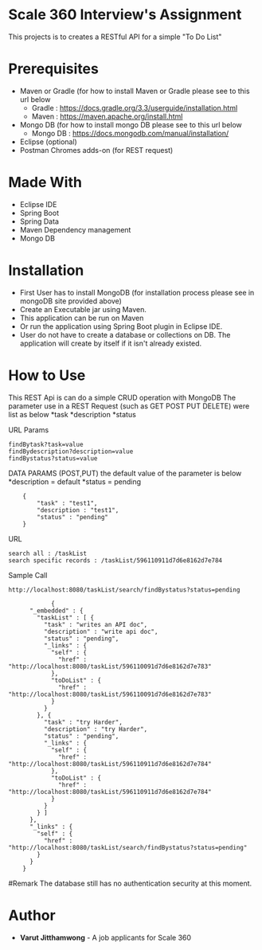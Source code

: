 # Scale 360 Interview's Assignment
This projects is to creates a  RESTful API for a simple "To Do List"

# Prerequisites
* Maven or Gradle (for how to install Maven or Gradle please see to this url below
	* Gradle : https://docs.gradle.org/3.3/userguide/installation.html
	* Maven : https://maven.apache.org/install.html
* Mongo DB (for how to install mongo DB please see to this url below 
	* Mongo DB : https://docs.mongodb.com/manual/installation/
* Eclipse (optional)
* Postman Chromes adds-on (for REST request)

# Made With
* Eclipse IDE
* Spring Boot
* Spring Data
* Maven Dependency management
* Mongo DB

# Installation
* First User has to install MongoDB (for installation process please see in mongoDB site provided above)
* Create an Executable jar using Maven.
* This application can be run on Maven
* Or run the application using Spring Boot plugin in Eclipse IDE.
* User do not have to create a database or collections on DB. The application will create by itself if it isn't already existed.

# How to Use
This REST Api is can do a simple CRUD operation with MongoDB
The parameter use in a REST Request (such as GET POST PUT DELETE) were list as below
*task
*description
*status

URL Params
```
findBytask?task=value
findBydescription?description=value
findBystatus?status=value
```

DATA PARAMS (POST,PUT)
the default value of the parameter is below
*description = default
*status = pending
```
	{
		"task" : "test1",
		"description : "test1",
		"status" : "pending"
	}
```

URL
```
search all : /taskList
search specific records : /taskList/596110911d7d6e8162d7e784

```

Sample Call
```
http://localhost:8080/taskList/search/findBystatus?status=pending

```

```
			{
	  "_embedded" : {
	    "taskList" : [ {
	      "task" : "writes an API doc",
	      "description" : "write api doc",
	      "status" : "pending",
	      "_links" : {
	        "self" : {
	          "href" : "http://localhost:8080/taskList/596110091d7d6e8162d7e783"
	        },
	        "toDoList" : {
	          "href" : "http://localhost:8080/taskList/596110091d7d6e8162d7e783"
	        }
	      }
	    }, {
	      "task" : "try Harder",
	      "description" : "try Harder",
	      "status" : "pending",
	      "_links" : {
	        "self" : {
	          "href" : "http://localhost:8080/taskList/596110911d7d6e8162d7e784"
	        },
	        "toDoList" : {
	          "href" : "http://localhost:8080/taskList/596110911d7d6e8162d7e784"
	        }
	      }
	    } ]
	  },
	  "_links" : {
	    "self" : {
	      "href" : "http://localhost:8080/taskList/search/findBystatus?status=pending"
	    }
	  }
	}

```

#Remark
The database still has no authentication security at this moment.

# Author
* **Varut Jitthamwong** - A job applicants for Scale 360 